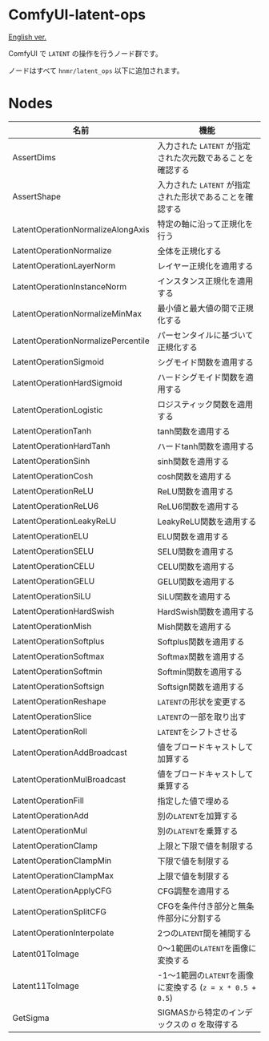 # ComfyUI-latent-ops

[English ver.](./README.md)

ComfyUI で `LATENT` の操作を行うノード群です。

ノードはすべて `hnmr/latent_ops` 以下に追加されます。

# Nodes

| 名前 | 機能 |
| --- | --- |
| AssertDims | 入力された `LATENT` が指定された次元数であることを確認する |
| AssertShape | 入力された `LATENT` が指定された形状であることを確認する |
| LatentOperationNormalizeAlongAxis | 特定の軸に沿って正規化を行う |
| LatentOperationNormalize | 全体を正規化する |
| LatentOperationLayerNorm | レイヤー正規化を適用する |
| LatentOperationInstanceNorm | インスタンス正規化を適用する |
| LatentOperationNormalizeMinMax | 最小値と最大値の間で正規化する |
| LatentOperationNormalizePercentile | パーセンタイルに基づいて正規化する |
| LatentOperationSigmoid | シグモイド関数を適用する |
| LatentOperationHardSigmoid | ハードシグモイド関数を適用する |
| LatentOperationLogistic | ロジスティック関数を適用する |
| LatentOperationTanh | tanh関数を適用する |
| LatentOperationHardTanh | ハードtanh関数を適用する |
| LatentOperationSinh | sinh関数を適用する |
| LatentOperationCosh | cosh関数を適用する |
| LatentOperationReLU | ReLU関数を適用する |
| LatentOperationReLU6 | ReLU6関数を適用する |
| LatentOperationLeakyReLU | LeakyReLU関数を適用する |
| LatentOperationELU | ELU関数を適用する |
| LatentOperationSELU | SELU関数を適用する |
| LatentOperationCELU | CELU関数を適用する |
| LatentOperationGELU | GELU関数を適用する |
| LatentOperationSiLU | SiLU関数を適用する |
| LatentOperationHardSwish | HardSwish関数を適用する |
| LatentOperationMish | Mish関数を適用する |
| LatentOperationSoftplus | Softplus関数を適用する |
| LatentOperationSoftmax | Softmax関数を適用する |
| LatentOperationSoftmin | Softmin関数を適用する |
| LatentOperationSoftsign | Softsign関数を適用する |
| LatentOperationReshape | `LATENT`の形状を変更する |
| LatentOperationSlice | `LATENT`の一部を取り出す |
| LatentOperationRoll | `LATENT`をシフトさせる |
| LatentOperationAddBroadcast | 値をブロードキャストして加算する |
| LatentOperationMulBroadcast | 値をブロードキャストして乗算する |
| LatentOperationFill | 指定した値で埋める |
| LatentOperationAdd | 別の`LATENT`を加算する |
| LatentOperationMul | 別の`LATENT`を乗算する |
| LatentOperationClamp | 上限と下限で値を制限する |
| LatentOperationClampMin | 下限で値を制限する |
| LatentOperationClampMax | 上限で値を制限する |
| LatentOperationApplyCFG | CFG調整を適用する |
| LatentOperationSplitCFG | CFGを条件付き部分と無条件部分に分割する |
| LatentOperationInterpolate | 2つの`LATENT`間を補間する |
| Latent01ToImage | 0〜1範囲の`LATENT`を画像に変換する |
| Latent11ToImage | -1〜1範囲の`LATENT`を画像に変換する (`z = x * 0.5 + 0.5`) |
| GetSigma | SIGMASから特定のインデックスの σ を取得する |
